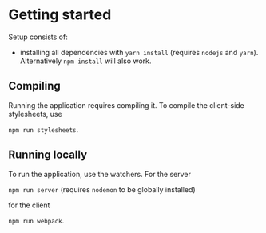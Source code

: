 # Getting started
Setup consists of:
- installing all dependencies with `yarn install` (requires `nodejs` and `yarn`). Alternatively `npm install` will also work.

## Compiling
Running the application requires compiling it. To compile the client-side stylesheets, use

```npm run stylesheets```.

## Running locally

To run the application, use the watchers. For the server

```npm run server``` (requires `nodemon` to be globally installed)

for the client

```npm run webpack```.
